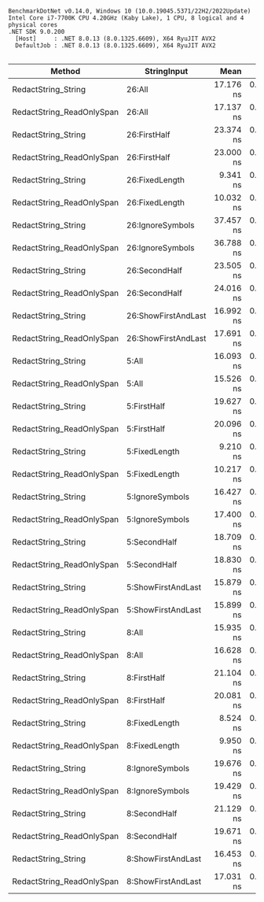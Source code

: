 ```

BenchmarkDotNet v0.14.0, Windows 10 (10.0.19045.5371/22H2/2022Update)
Intel Core i7-7700K CPU 4.20GHz (Kaby Lake), 1 CPU, 8 logical and 4 physical cores
.NET SDK 9.0.200
  [Host]     : .NET 8.0.13 (8.0.1325.6609), X64 RyuJIT AVX2
  DefaultJob : .NET 8.0.13 (8.0.1325.6609), X64 RyuJIT AVX2


```
| Method                    | StringInput         | Mean      | Error     | StdDev    | Gen0   | Allocated |
|-------------------------- |-------------------- |----------:|----------:|----------:|-------:|----------:|
| RedactString_String       | 26:All              | 17.176 ns | 0.1024 ns | 0.0958 ns | 0.0191 |      80 B |
| RedactString_ReadOnlySpan | 26:All              | 17.137 ns | 0.0967 ns | 0.0857 ns | 0.0191 |      80 B |
| RedactString_String       | 26:FirstHalf        | 23.374 ns | 0.0440 ns | 0.0343 ns | 0.0191 |      80 B |
| RedactString_ReadOnlySpan | 26:FirstHalf        | 23.000 ns | 0.1028 ns | 0.0962 ns | 0.0191 |      80 B |
| RedactString_String       | 26:FixedLength      |  9.341 ns | 0.0314 ns | 0.0279 ns |      - |         - |
| RedactString_ReadOnlySpan | 26:FixedLength      | 10.032 ns | 0.0373 ns | 0.0331 ns |      - |         - |
| RedactString_String       | 26:IgnoreSymbols    | 37.457 ns | 0.0709 ns | 0.0629 ns | 0.0191 |      80 B |
| RedactString_ReadOnlySpan | 26:IgnoreSymbols    | 36.788 ns | 0.1376 ns | 0.1287 ns | 0.0191 |      80 B |
| RedactString_String       | 26:SecondHalf       | 23.505 ns | 0.1086 ns | 0.0963 ns | 0.0191 |      80 B |
| RedactString_ReadOnlySpan | 26:SecondHalf       | 24.016 ns | 0.4988 ns | 0.4165 ns | 0.0191 |      80 B |
| RedactString_String       | 26:ShowFirstAndLast | 16.992 ns | 0.1190 ns | 0.1113 ns | 0.0191 |      80 B |
| RedactString_ReadOnlySpan | 26:ShowFirstAndLast | 17.691 ns | 0.0967 ns | 0.0808 ns | 0.0191 |      80 B |
| RedactString_String       | 5:All               | 16.093 ns | 0.0553 ns | 0.0491 ns | 0.0076 |      32 B |
| RedactString_ReadOnlySpan | 5:All               | 15.526 ns | 0.0475 ns | 0.0397 ns | 0.0076 |      32 B |
| RedactString_String       | 5:FirstHalf         | 19.627 ns | 0.1844 ns | 0.1725 ns | 0.0076 |      32 B |
| RedactString_ReadOnlySpan | 5:FirstHalf         | 20.096 ns | 0.0867 ns | 0.0811 ns | 0.0076 |      32 B |
| RedactString_String       | 5:FixedLength       |  9.210 ns | 0.0399 ns | 0.0354 ns |      - |         - |
| RedactString_ReadOnlySpan | 5:FixedLength       | 10.217 ns | 0.0241 ns | 0.0226 ns |      - |         - |
| RedactString_String       | 5:IgnoreSymbols     | 16.427 ns | 0.0640 ns | 0.0598 ns | 0.0076 |      32 B |
| RedactString_ReadOnlySpan | 5:IgnoreSymbols     | 17.400 ns | 0.0918 ns | 0.0767 ns | 0.0076 |      32 B |
| RedactString_String       | 5:SecondHalf        | 18.709 ns | 0.0877 ns | 0.0821 ns | 0.0076 |      32 B |
| RedactString_ReadOnlySpan | 5:SecondHalf        | 18.830 ns | 0.1013 ns | 0.0948 ns | 0.0076 |      32 B |
| RedactString_String       | 5:ShowFirstAndLast  | 15.879 ns | 0.1165 ns | 0.1089 ns | 0.0076 |      32 B |
| RedactString_ReadOnlySpan | 5:ShowFirstAndLast  | 15.899 ns | 0.0776 ns | 0.0688 ns | 0.0076 |      32 B |
| RedactString_String       | 8:All               | 15.935 ns | 0.1866 ns | 0.1654 ns | 0.0095 |      40 B |
| RedactString_ReadOnlySpan | 8:All               | 16.628 ns | 0.1257 ns | 0.1050 ns | 0.0095 |      40 B |
| RedactString_String       | 8:FirstHalf         | 21.104 ns | 0.1047 ns | 0.0874 ns | 0.0095 |      40 B |
| RedactString_ReadOnlySpan | 8:FirstHalf         | 20.081 ns | 0.1286 ns | 0.1140 ns | 0.0095 |      40 B |
| RedactString_String       | 8:FixedLength       |  8.524 ns | 0.0403 ns | 0.0336 ns |      - |         - |
| RedactString_ReadOnlySpan | 8:FixedLength       |  9.950 ns | 0.0655 ns | 0.0581 ns |      - |         - |
| RedactString_String       | 8:IgnoreSymbols     | 19.676 ns | 0.0896 ns | 0.0838 ns | 0.0095 |      40 B |
| RedactString_ReadOnlySpan | 8:IgnoreSymbols     | 19.429 ns | 0.0722 ns | 0.0640 ns | 0.0095 |      40 B |
| RedactString_String       | 8:SecondHalf        | 21.129 ns | 0.1239 ns | 0.1159 ns | 0.0095 |      40 B |
| RedactString_ReadOnlySpan | 8:SecondHalf        | 19.671 ns | 0.2479 ns | 0.2198 ns | 0.0095 |      40 B |
| RedactString_String       | 8:ShowFirstAndLast  | 16.453 ns | 0.0981 ns | 0.0918 ns | 0.0095 |      40 B |
| RedactString_ReadOnlySpan | 8:ShowFirstAndLast  | 17.031 ns | 0.0732 ns | 0.0684 ns | 0.0095 |      40 B |
